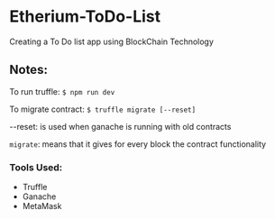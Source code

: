 # Etherium-ToDo-List
Creating a To Do list app using BlockChain Technology

## Notes:

To run truffle:
`$ npm run dev`

To migrate contract:
`$ truffle migrate [--reset]`

--reset: is used when ganache is running with old contracts

`migrate`: means that it gives for every block the contract functionality

### Tools Used:

* Truffle
* Ganache
* MetaMask
